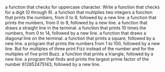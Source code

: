 a function that checks for uppercase character.
Write a function that checks for a digit (0 through 9).
a function that multiplies two integers
a function that prints the numbers, from 0 to 9, followed by a new line.
a function that prints the numbers, from 0 to 9, followed by a new line.
a function that draws a straight line in the terminal.
a function that prints 10 times the numbers, from 0 to 14, followed by a new line.
a function that draws a diagonal line on the terminal.
a function that prints a square, followed by a new line.
a program that prints the numbers from 1 to 100, followed by a new line. But for multiples of three print Fizz instead of the number and for the multiples of five print Buzz.
a function that prints a triangle, followed by a new line.
a program that finds and prints the largest prime factor of the number 612852475143, followed by a new line.
